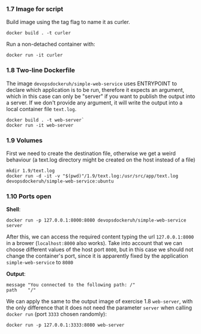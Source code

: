 ### 1.7 Image for script

Build image using the tag flag to name it as curler.

```
docker build . -t curler
```

Run a non-detached container with:

```
docker run -it curler
```


### 1.8 Two-line Dockerfile

The image `devopsdockeruh/simple-web-service` uses ENTRYPOINT to declare which application is to be run, therefore it expects an argument, which in this case can only be "server" if you want to publish the output into a server. If we don't provide any argument, it will write the output into a local container file `text.log`.

```
docker build . -t web-server`
docker run -it web-server
```

### 1.9 Volumes

First we need to create the destination file, otherwise we get a weird behaviour (a text.log directory might be created on the host instead of a file)

```
mkdir 1.9/text.log
docker run -d -it -v "$(pwd)"/1.9/text.log:/usr/src/app/text.log devopsdockeruh/simple-web-service:ubuntu
```

### 1.10 Ports open


**Shell**:

```
docker run -p 127.0.0.1:8000:8080 devopsdockeruh/simple-web-service server
```

After this, we can access the required content typing the url `127.0.0.1:8000` in a brower (`localhost:8000` also works). Take into account that we can choose different values of the host port `8000`, but in this case we should not change the container's port, since it is apparently fixed by the application `simple-web-service` to `8080`

**Output**:

```	
message	"You connected to the following path: /"
path	"/"
```

We can apply the same to the output image of exercise 1.8 `web-server`, with the only difference that it does not need the parameter `server` when calling `docker run` (port `3333` chosen randomly):

```
docker run -p 127.0.0.1:3333:8080 web-server
```
